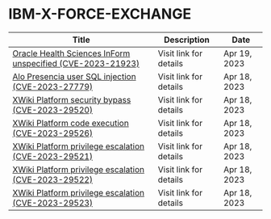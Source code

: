

# IBM-X-FORCE-EXCHANGE

 |Title|Description|Date|
 |---|---|---|
 |[Oracle Health Sciences InForm unspecified (CVE-2023-21923)](https://exchange.xforce.ibmcloud.com/activity/list?filter=Vulnerabilities)|Visit link for details|Apr 19, 2023|
 |[Alo Presencia user SQL injection (CVE-2023-27779)](https://exchange.xforce.ibmcloud.com/activity/list?filter=Vulnerabilities)|Visit link for details|Apr 18, 2023|
 |[XWiki Platform security bypass (CVE-2023-29520)](https://exchange.xforce.ibmcloud.com/activity/list?filter=Vulnerabilities)|Visit link for details|Apr 18, 2023|
 |[XWiki Platform code execution (CVE-2023-29526)](https://exchange.xforce.ibmcloud.com/activity/list?filter=Vulnerabilities)|Visit link for details|Apr 18, 2023|
 |[XWiki Platform privilege escalation (CVE-2023-29521)](https://exchange.xforce.ibmcloud.com/activity/list?filter=Vulnerabilities)|Visit link for details|Apr 18, 2023|
 |[XWiki Platform privilege escalation (CVE-2023-29522)](https://exchange.xforce.ibmcloud.com/activity/list?filter=Vulnerabilities)|Visit link for details|Apr 18, 2023|
 |[XWiki Platform privilege escalation (CVE-2023-29523)](https://exchange.xforce.ibmcloud.com/activity/list?filter=Vulnerabilities)|Visit link for details|Apr 18, 2023|
 